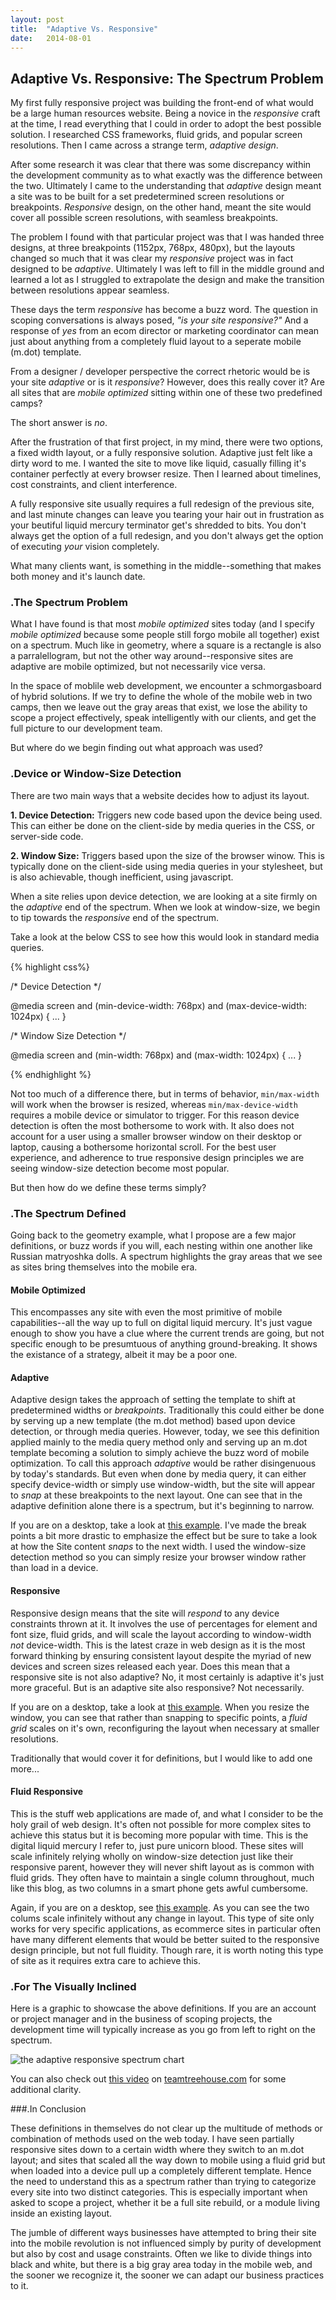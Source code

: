 ```yaml
---
layout: post
title:  "Adaptive Vs. Responsive"
date:   2014-08-01 
---
```


## Adaptive Vs. Responsive: The Spectrum Problem

My first fully responsive project was building the front-end of what would be a large human resources website. Being a novice in the *responsive* craft at the time, I read everything that I could in order to adopt the best possible solution. I researched CSS frameworks, fluid grids, and popular screen resolutions. Then I came across a strange term, *adaptive design*.

After some research it was clear that there was some discrepancy within the development community as to what exactly was the difference between the two. Ultimately I came to the understanding that *adaptive* design meant a site was to be built for a set predetermined screen resolutions or breakpoints. *Responsive* design, on the other hand, meant the site would cover all possible screen resolutions, with seamless breakpoints. 

The problem I found with that particular project was that I was handed three designs, at three breakpoints (1152px, 768px, 480px), but the layouts changed so much that it was clear my *responsive* project was in fact designed to be *adaptive*. Ultimately I was left to fill in the middle ground and learned a lot as I struggled to extrapolate the design and make the transition between resolutions appear seamless. 

These days the term *responsive* has become a buzz word. The question in scoping conversations is always posed, *"is your site responsive?"* And a response of *yes* from an ecom director or marketing coordinator can mean just about anything from a completely fluid layout to a seperate mobile (m.dot) template. 

From a designer / developer perspective the correct rhetoric would be is your site *adaptive* or is it *responsive*? However, does this really cover it? Are all sites that are *mobile optimized* sitting within one of these two predefined camps?

The short answer is *no*. 

After the frustration of that first project, in my mind, there were two options, a fixed width layout, or a fully responsive solution. Adaptive just felt like a dirty word to me. I wanted the site to move like liquid, casually filling it's container perfectly at every browser resize. Then I learned about timelines, cost constraints, and client interference.

A fully responsive site usually requires a full redesign of the previous site, and last minute changes can leave you tearing your hair out in frustration as your beutiful liquid mercury terminator get's shredded to bits. You don't always get the option of a full redesign, and you don't always get the option of executing *your* vision completely. 

What many clients want, is something in the middle--something that makes both money and it's launch date.

### .The Spectrum Problem

What I have found is that most *mobile optimized* sites today (and I specify *mobile optimized* because some people still forgo mobile all together) exist on a spectrum. Much like in geometry, where a square is a rectangle is also a parralellogram, but not the other way around--responsive sites are adaptive are mobile optimized, but not necessarily vice versa.

In the space of moblile web development, we encounter a schmorgasboard of hybrid solutions. If we try to define the whole of the mobile web in two camps, then we leave out the gray areas that exist, we lose the ability to scope a project effectively, speak intelligently with our clients, and get the full picture to our development team.

But where do we begin finding out what approach was used?

### .Device or Window-Size Detection

There are two main ways that a website decides how to adjust its layout.

**1. Device Detection:** Triggers new code based upon the device being used. This can either be done on the client-side by media queries in the CSS, or server-side code.

**2. Window Size:** Triggers based upon the size of the browser winow. This is typically done on the client-side using media queries in your stylesheet, but is also achievable, though inefficient, using javascript.

When a site relies upon device detection, we are looking at a site firmly on the *adaptive* end of the spectrum. When we look at window-size, we begin to tip towards the *responsive* end of the spectrum.

Take a look at the below CSS to see how this would look in standard media queries.

{% highlight css%}

/* Device Detection */

@media screen and (min-device-width: 768px) and (max-device-width: 1024px) { ... }

/* Window Size Detection */

@media screen and (min-width: 768px) and (max-width: 1024px) { ... }

{% endhighlight %}

Not too much of a difference there, but in terms of behavior, `min/max-width` will work when the browser is resized, whereas `min/max-device-width` requires a mobile device or simulator to trigger. For this reason device detection is often the most bothersome to work with. It also does not account for a user using a smaller browser window on their desktop or laptop, causing a bothersome horizontal scroll. For the best user experience, and adherence to true responsive design principles we are seeing window-size detection become most popular.

But then how do we define these terms simply?

### .The Spectrum Defined

Going back to the geometry example, what I propose are a few major definitions, or buzz words if you will, each nesting within one another like Russian matryoshka dolls. A spectrum highlights the gray areas that we see as sites bring themselves into the mobile era.


#### Mobile Optimized

This encompasses any site with even the most primitive of mobile capabilities--all the way up to full on digital liquid mercury. It's just vague enough to show you have a clue where the current trends are going, but not specific enough to be presumtuous of anything ground-breaking. It shows the existance of a strategy, albeit it may be a poor one.


#### Adaptive

Adaptive design takes the approach of setting the template to shift at predetermined widths or *breakpoints*. Traditionally this could either be done by serving up a new template (the m.dot method) based upon device detection, or through media queries. However, today, we see this definition applied mainly to the media query method only and serving up an m.dot template becoming a solution to simply achieve the buzz word of mobile optimization. To call this approach *adaptive* would be rather disingenuous by today's standards. But even when done by media query, it can either specify device-width or simply use window-width, but the site will appear to *snap* at these breakpoints to the next layout. One can see that in the adaptive definition alone there is a spectrum, but it's beginning to narrow.

If you are on a desktop, take a look at <a href="http://jsfiddle.net/mrispoli24/E2xsr/6/embedded/result/" target="_blank">this example</a>. I've made the break points a bit more drastic to emphasize the effect but be sure to take a look at how the Site content *snaps* to the next width. I used the window-size detection method so you can simply resize your browser window rather than load in a device.


#### Responsive

Responsive design means that the site will *respond* to any device constraints thrown at it. It involves the use of percentages for element and font size, fluid grids, and will scale the layout according to window-width *not* device-width. This is the latest craze in web design as it is the most forward thinking by ensuring consistent layout despite the myriad of new devices and screen sizes released each year. Does this mean that a responsive site is not also adaptive? No, it most certainly is adaptive it's just more graceful. But is an adaptive site also responsive? Not necessarily.  

If you are on a desktop, take a look at <a href="http://jsfiddle.net/mrispoli24/9L9wk/8/embedded/result/" target="_blank">this example</a>. When you resize the window, you  can see that rather than snapping to specific points, a *fluid grid* scales on it's own, reconfiguring the layout when necessary at smaller resolutions. 

Traditionally that would cover it for definitions, but I would like to add one more...


#### Fluid Responsive

This is the stuff web applications are made of, and what I consider to be the holy grail of web design. It's often not possible for more complex sites to achieve this status but it is becoming more popular with time. This is the digital liquid mercury I refer to, just pure unicorn blood. These sites will scale infinitely relying wholly on window-size detection just like their responsive parent, however they will never shift layout as is common with fluid grids. They often have to maintain a single column throughout, much like this blog, as two columns in a smart phone gets awful cumbersome.

Again, if you are on a desktop, see <a href="http://jsfiddle.net/mrispoli24/L5tDz/embedded/result/" target="_blank">this example</a>. As you can see the two colums scale infinitely without any change in layout. This type of site only works for very specific applications, as ecommerce sites in particular often have many different elements that would be better suited to the responsive design principle, but not full fluidity. Though rare, it is worth noting this type of site as it requires extra care to achieve this.

### .For The Visually Inclined

Here is a graphic to showcase the above definitions. If you are an account or project manager and in the business of scoping projects, the development time will typically increase as you go from left to right on the spectrum.

<img class="elastic" src="/images/adaptive-responsive-spectrum.jpg" alt="the adaptive responsive spectrum chart">

You can also check out <a href="http://teamtreehouse.com/library/build-a-responsive-website/introduction-to-responsive-web-design/fixed-fluid-adaptive-and-responsive-2" target="_blank">this video</a> on <a href="http://teamtreehouse.com" target="_blank">teamtreehouse.com</a> for some additional clarity.

###.In Conclusion

These definitions in themselves do not clear up the multitude of methods or combination of methods used on the web today. I have seen partially responsive sites down to a certain width where they switch to an m.dot layout; and sites that scaled all the way down to mobile using a fluid grid but when loaded into a device pull up a completely different template. Hence the need to understand this as a spectrum rather than trying to categorize every site into two distinct categories. This is especially important when asked to scope a project, whether it be a full site rebuild, or a module living inside an existing layout.

The jumble of different ways businesses have attempted to bring their site into the mobile revolution is not influenced simply by purity of development but also by cost and usage constraints. Often we like to divide things into black and white, but there is a big gray area today in the mobile web, and the sooner we recognize it, the sooner we can adapt our business practices to it.













